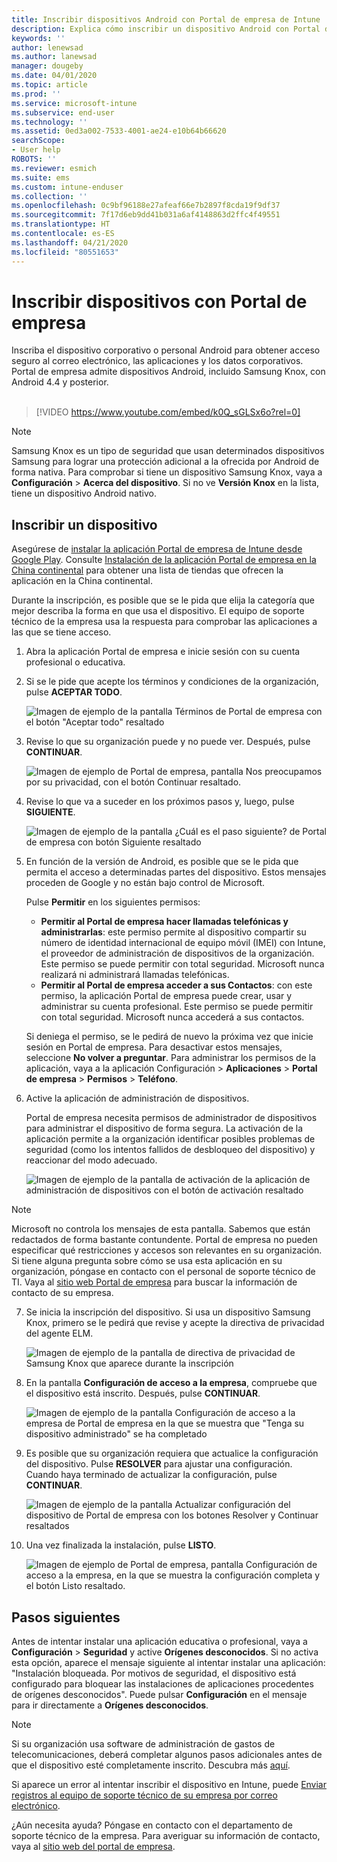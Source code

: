 ```yaml
---
title: Inscribir dispositivos Android con Portal de empresa de Intune | Microsoft Docs
description: Explica cómo inscribir un dispositivo Android con Portal de empresa de Intune
keywords: ''
author: lenewsad
ms.author: lanewsad
manager: dougeby
ms.date: 04/01/2020
ms.topic: article
ms.prod: ''
ms.service: microsoft-intune
ms.subservice: end-user
ms.technology: ''
ms.assetid: 0ed3a002-7533-4001-ae24-e10b64b66620
searchScope:
- User help
ROBOTS: ''
ms.reviewer: esmich
ms.suite: ems
ms.custom: intune-enduser
ms.collection: ''
ms.openlocfilehash: 0c9bf96188e27afeaf66e7b2897f8cda19f9df37
ms.sourcegitcommit: 7f17d6eb9dd41b031a6af4148863d2ffc4f49551
ms.translationtype: HT
ms.contentlocale: es-ES
ms.lasthandoff: 04/21/2020
ms.locfileid: "80551653"
---
```

# <a name="enroll-your-device-with-company-portal"></a>Inscribir dispositivos con Portal de empresa  
Inscriba el dispositivo corporativo o personal Android para obtener acceso seguro al correo electrónico, las aplicaciones y los datos corporativos. Portal de empresa admite dispositivos Android, incluido Samsung Knox, con Android 4.4 y posterior.  
</br>
> [!VIDEO https://www.youtube.com/embed/k0Q_sGLSx6o?rel=0]

> [!NOTE]
> Samsung Knox es un tipo de seguridad que usan determinados dispositivos Samsung para lograr una protección adicional a la ofrecida por Android de forma nativa. Para comprobar si tiene un dispositivo Samsung Knox, vaya a **Configuración** > **Acerca del dispositivo**. Si no ve **Versión Knox** en la lista, tiene un dispositivo Android nativo.

## <a name="enroll-device"></a>Inscribir un dispositivo  
Asegúrese de [instalar la aplicación Portal de empresa de Intune desde Google Play](https://play.google.com/store/apps/details?id=com.microsoft.windowsintune.companyportal). Consulte [Instalación de la aplicación Portal de empresa en la China continental](install-company-portal-android-china.md) para obtener una lista de tiendas que ofrecen la aplicación en la China continental.    

Durante la inscripción, es posible que se le pida que elija la categoría que mejor describa la forma en que usa el dispositivo. El equipo de soporte técnico de la empresa usa la respuesta para comprobar las aplicaciones a las que se tiene acceso.  

1. Abra la aplicación Portal de empresa e inicie sesión con su cuenta profesional o educativa.  

2. Si se le pide que acepte los términos y condiciones de la organización, pulse **ACEPTAR TODO**.  

   ![Imagen de ejemplo de la pantalla Términos de Portal de empresa con el botón "Aceptar todo" resaltado](./media/accept-terms-1911.png)  


3. Revise lo que su organización puede y no puede ver. Después, pulse **CONTINUAR**.


    ![Imagen de ejemplo de Portal de empresa, pantalla Nos preocupamos por su privacidad, con el botón Continuar resaltado.](./media/android-privacy-screen-1911.png)  
4. Revise lo que va a suceder en los próximos pasos y, luego, pulse **SIGUIENTE**.  

    ![Imagen de ejemplo de la pantalla ¿Cuál es el paso siguiente? de Portal de empresa con botón Siguiente resaltado](./media/android-whats-next-1911.png)  


5. En función de la versión de Android, es posible que se le pida que permita el acceso a determinadas partes del dispositivo. Estos mensajes proceden de Google y no están bajo control de Microsoft.  

    Pulse **Permitir** en los siguientes permisos:  
    * **Permitir al Portal de empresa hacer llamadas telefónicas y administrarlas**: este permiso permite al dispositivo compartir su número de identidad internacional de equipo móvil (IMEI) con Intune, el proveedor de administración de dispositivos de la organización. Este permiso se puede permitir con total seguridad. Microsoft nunca realizará ni administrará llamadas telefónicas.  
    * **Permitir al Portal de empresa acceder a sus Contactos**: con este permiso, la aplicación Portal de empresa puede crear, usar y administrar su cuenta profesional.  Este permiso se puede permitir con total seguridad. Microsoft nunca accederá a sus contactos. 

    Si deniega el permiso, se le pedirá de nuevo la próxima vez que inicie sesión en Portal de empresa. Para desactivar estos mensajes, seleccione **No volver a preguntar**. Para administrar los permisos de la aplicación, vaya a la aplicación Configuración > **Aplicaciones** > **Portal de empresa** > **Permisos** > **Teléfono**.  

6. Active la aplicación de administración de dispositivos. 

    Portal de empresa necesita permisos de administrador de dispositivos para administrar el dispositivo de forma segura. La activación de la aplicación permite a la organización identificar posibles problemas de seguridad (como los intentos fallidos de desbloqueo del dispositivo) y reaccionar del modo adecuado.  

    ![Imagen de ejemplo de la pantalla de activación de la aplicación de administración de dispositivos con el botón de activación resaltado](./media/activate-device-administrator-1911.png)  

> [!NOTE]
> Microsoft no controla los mensajes de esta pantalla. Sabemos que están redactados de forma bastante contundente. Portal de empresa no pueden especificar qué restricciones y accesos son relevantes en su organización. Si tiene alguna pregunta sobre cómo se usa esta aplicación en su organización, póngase en contacto con el personal de soporte técnico de TI. Vaya al [sitio web Portal de empresa](https://go.microsoft.com/fwlink/?linkid=2010980) para buscar la información de contacto de su empresa.  


7. Se inicia la inscripción del dispositivo. Si usa un dispositivo Samsung Knox, primero se le pedirá que revise y acepte la directiva de privacidad del agente ELM.   

    ![Imagen de ejemplo de la pantalla de directiva de privacidad de Samsung Knox que aparece durante la inscripción](./media/and-enroll-7-knox-privacy-policy.png)  

8. En la pantalla **Configuración de acceso a la empresa**, compruebe que el dispositivo está inscrito. Después, pulse **CONTINUAR**.  

    ![Imagen de ejemplo de la pantalla Configuración de acceso a la empresa de Portal de empresa en la que se muestra que "Tenga su dispositivo administrado" se ha completado](./media/update-settings-1911.png)  

9. Es posible que su organización requiera que actualice la configuración del dispositivo. Pulse **RESOLVER** para ajustar una configuración. Cuando haya terminado de actualizar la configuración, pulse **CONTINUAR**.  

   ![Imagen de ejemplo de la pantalla Actualizar configuración del dispositivo de Portal de empresa con los botones Resolver y Continuar resaltados](./media/resolve-settings-1911.png)  

10. Una vez finalizada la instalación, pulse **LISTO**.    

    ![Imagen de ejemplo de Portal de empresa, pantalla Configuración de acceso a la empresa, en la que se muestra la configuración completa y el botón Listo resaltado.](./media/android-enrollment-done-1911.png) 

## <a name="next-steps"></a>Pasos siguientes  

Antes de intentar instalar una aplicación educativa o profesional, vaya a **Configuración** > **Seguridad** y active **Orígenes desconocidos**. Si no activa esta opción, aparece el mensaje siguiente al intentar instalar una aplicación: "Instalación bloqueada. Por motivos de seguridad, el dispositivo está configurado para bloquear las instalaciones de aplicaciones procedentes de orígenes desconocidos". Puede pulsar **Configuración** en el mensaje para ir directamente a **Orígenes desconocidos**.  

> [!Note]
> Si su organización usa software de administración de gastos de telecomunicaciones, deberá completar algunos pasos adicionales antes de que el dispositivo esté completamente inscrito. Descubra más [aquí](enroll-your-device-with-telecom-expense-management-android.md).

Si aparece un error al intentar inscribir el dispositivo en Intune, puede [Enviar registros al equipo de soporte técnico de su empresa por correo electrónico](send-logs-to-your-it-admin-by-email-android.md).  

¿Aún necesita ayuda? Póngase en contacto con el departamento de soporte técnico de la empresa. Para averiguar su información de contacto, vaya al [sitio web del portal de empresa](https://go.microsoft.com/fwlink/?linkid=2010980).  
